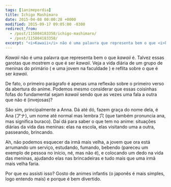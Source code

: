 ```yaml
---
tags: [1animepordia]
title: Ichigo Mashimaro
date: 2015-04-08 00:00:28 +0000
modified: 2015-09-17 09:05:00 -0300
redirect_from:
  - /post/115804183358/ichigo-mashimaro/
  - /post/115804183358/
excerpt: "<i>Kawaii</i> não é uma palavra que representa bem o que <i>kawaii </i>é. Talvez essas garotas que mostrem o que é ser <i>kawaii</i>. Veja a vida diária de um grupo de meninas do primário ( e uma jovem na faculdade ) e reflita sobre o que é ser <i>kawaii</i>."
---
```


*Kawaii* não é uma palavra que representa bem o que *kawaii* é. Talvez
essas garotas que mostrem o que é ser *kawaii*. Veja a vida diária de um
grupo de meninas do primário ( e uma jovem na faculdade ) e reflita
sobre o que é ser *kawaii*.

De fato, o primeiro parágrafo é apenas uma reflexão sobre o primeiro
verso da abertura do anime. Podemos mesmo considerar que essas coisinhas
fofas do fundamental sejam *kawaii* sendo que as vezes uma fala a outra
que não é (invejosas)?

São sim, principalmente a Anna. Dá até dó, fazem graça do nome dela, é
Ana (アナ), um nome até normal mas lembra 穴 (que também pronuncia ana,
mas significa buraco). Daí dá para saber o que tem no anime: situações
diárias da vida das meninas: elas na escola, elas visitando uma a outra,
passeando, brincando.

Ah, não podemos esquecer da irmã mais velha, a jovem que ora está
arrumando um serviço, estudando, fumando, bebendo (pareceu um exemplo de
pessoa no início, né, mas não é), e colocando um dedo na vida das
meninas, ajudando elas nas brincadeiras e tudo mais que uma irmã mais
velha faria.

Por que eu assisti isso? Gosto de animes infantis (o japonês é mais
simples, logo entendo mais) e porque é bem divertido.


